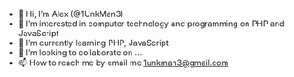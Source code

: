 - 👋 Hi, I’m Alex (@1UnkMan3)
- 👀 I’m interested in computer technology and programming on PHP and JavaScript
- 🌱 I’m currently learning PHP, JavaScript
- 💞️ I’m looking to collaborate on ...
- 📫 How to reach me by email me 1unkman3@gmail.com

<!---
1UnkMan3/1UnkMan3 is a ✨ special ✨ repository because its `README.md` (this file) appears on your GitHub profile.
You can click the Preview link to take a look at your changes.
--->
